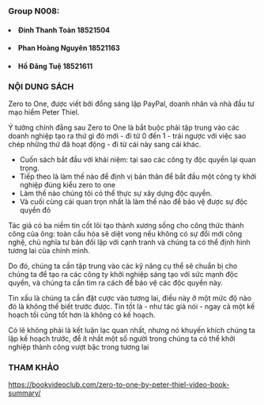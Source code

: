 ### Group N008:
#### <li>Đinh Thanh Toàn 18521504</li>
#### <li>Phan Hoàng Nguyên 18521163</li>
#### <li>Hồ Đăng Tuệ 18521611</li>


### NỘI DUNG SÁCH

Zero to One, được viết bởi đồng sáng lập PayPal, doanh nhân và nhà đầu tư mạo hiểm Peter Thiel.

Ý tưởng chính đằng sau Zero to One là bắt buộc phải tập trung vào các doanh nghiệp tạo ra thứ gì đó mới - đi từ 0 đến 1 - trái ngược với việc sao chép những thứ đã hoạt động - đi từ cái này sang cái khác.


- Cuốn sách bắt đầu với khái niệm: tại sao các công ty độc quyền lại quan trọng.
- Tiếp theo là làm thế nào để định vị bản thân để bắt đầu một công ty khởi nghiệp đúng kiểu zero to one
- Làm thế nào chúng tôi có thể thực sự xây dựng độc quyền.
- Và cuối cùng cái quan trọn nhất là làm thế nào để bảo vệ được sự độc quyền đó 

Tác giả có ba niềm tin cốt lõi tạo thành xương sống cho công thức thành công của ông: toàn cầu hóa sẽ diệt vong nếu không có sự đổi mới công nghệ, chủ nghĩa tư bản đối lập với cạnh tranh và chúng ta có thể định hình tương lai của chính mình.

Do đó, chúng ta cần tập trung vào các kỹ năng cụ thể sẽ chuẩn bị cho chúng ta để tạo ra các công ty khởi nghiệp sáng tạo với sức mạnh độc quyền, và chúng ta cần tìm ra cách để bảo vệ các độc quyền này.

Tin xấu là chúng ta cần đặt cược vào tương lai, điều này ở một mức độ nào đó là không thể biết trước được. Tin tốt là - như tác giả nói - ngay cả một kế hoạch tồi cũng tốt hơn là không có kế hoạch.

Có lẽ không phải là kết luận lạc quan nhất, nhưng nó khuyến khích chúng ta lập kế hoạch trước, để ít nhất một số người trong chúng ta có thể khởi nghiệp thành công vượt bậc trong tương lai 

### THAM KHẢO
https://bookvideoclub.com/zero-to-one-by-peter-thiel-video-book-summary/
